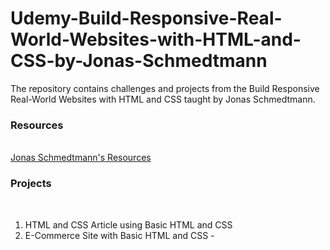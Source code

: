 # Udemy-Build-Responsive-Real-World-Websites-with-HTML-and-CSS-by-Jonas-Schmedtmann
The repository contains challenges and projects from the Build Responsive Real-World Websites with HTML and CSS taught by Jonas Schmedtmann.

### Resources
<br>
<a href="https://codingheroes.io/resources/">Jonas Schmedtmann's Resources</a>

### Projects
<br>

<ol>
 <li> HTML and CSS Article using Basic HTML and CSS 
 <li> E-Commerce Site with Basic HTML and CSS - <a href="https://sclauguico.github.io/ecommerce-converse-basic-html-css/"> 
 
